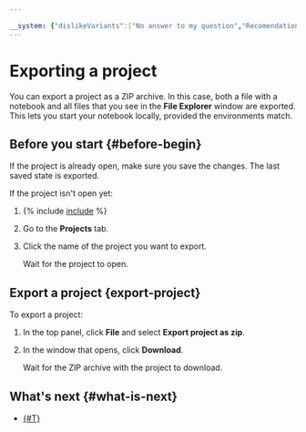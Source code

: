 ```yaml
---

__system: {"dislikeVariants":["No answer to my question","Recomendations didn't help","The content doesn't match title","Other"]}
---
```

# Exporting a project

You can export a project as a ZIP archive. In this case, both a file with a notebook and all files that you see in the **File Explorer** window are exported. This lets you start your notebook locally, provided the environments match.

## Before you start {#before-begin}

If the project is already open, make sure you save the changes. The last saved state is exported.

If the project isn't open yet:

1. {% include [include](../../../_includes/datasphere/first-step.md) %}

1. Go to the **Projects** tab.

1. Click the name of the project you want to export.

    Wait for the project to open.

## Export a project {export-project}

To export a project:

1. In the top panel, click **File** and select **Export project as zip**.

1. In the window that opens, click **Download**.

    Wait for the ZIP archive with the project to download.

## What's next {#what-is-next}

- [{#T}](delete.md)

